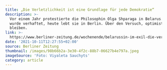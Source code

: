 ```yaml
---
title: „Die Verletzlichkeit ist eine Grundlage für jede Demokratie“
description: >-
  Vor einem Jahr protestierte die Philosophin Olga Shparaga in Belarus. Sie
  wurde verhaftet, heute lebt sie in Berlin. Über den Versuch, optimistisch zu
  bleiben.
link: >-
  https://www.berliner-zeitung.de/wochenende/belarussin-im-exil-die-verletzlichkeit-ist-eine-grundlage-fuer-jede-demokratie-li.184070?pid=true
date: '2021-10-11T12:27:55+02:00'
source: Berliner Zeitung
thumbnail: /images/98b66b2a-3e30-4f2c-88b7-06627b4e797a.jpeg
imageSource: 'Foto: Viyaleta Sauchyts'
category: article
---
```


